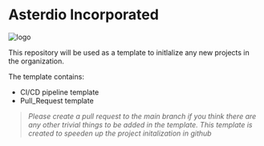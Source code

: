 # Asterdio Incorporated

![logo](https://asterdio.com/wp-content/uploads/2022/06/asterdio-light.png)

This repository will be used as a template to initlalize any new projects in the organization. 

The template contains:
* CI/CD pipeline template
* Pull_Request template

> *Please create a pull request to the main branch if you think there are any other trivial things to be added in the template. This template is created to speeden up the project initalization in github*
  